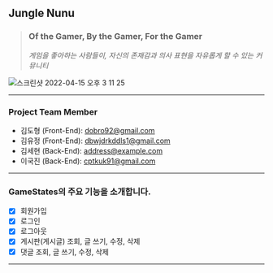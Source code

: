 ## Jungle Nunu

> ### Of the Gamer, By the Gamer, For the Gamer
>
> _게임을 좋아하는 사람들이, 자신의 존재감과 의사 표현을 자유롭게 할 수 있는 커뮤니티_

<!-- [**GameStates 바로가기**](https://google.com, "google link")
 -->
![스크린샷 2022-04-15 오후 3 11 25](https://user-images.githubusercontent.com/91901468/163529219-f29920af-d2bd-4f69-9760-cb953e63b743.png)

---

### Project Team Member

- 김도형 (Front-End): <dobro92@gmail.com>
- 김유정 (Front-End): <dbwjdrkddls1@gmail.com>
- 김세현 (Back-End): <address@example.com>
- 이국진 (Back-End): <cptkuk91@gmail.com>

---

### GameStates의 주요 기능을 소개합니다.

- [x] 회원가입
- [x] 로그인
- [x] 로그아웃
- [x] 게시판(게시글) 조회, 글 쓰기, 수정, 삭제
- [x] 댓글 조회, 글 쓰기, 수정, 삭제

---
